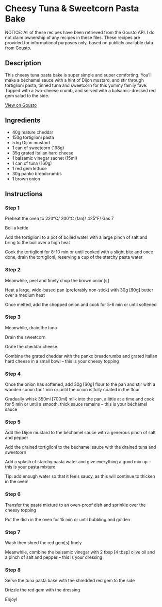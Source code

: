 # Cheesy Tuna & Sweetcorn Pasta Bake

NOTICE: All of these recipes have been retrieved from the Gousto API. I do not claim ownership of any recipes in these files. These recipes are provided for informational purposes only, based on publicly available data from Gousto.

## Description

This cheesy tuna pasta bake is super simple and super comforting. You'll make a béchamel sauce with a hint of Dijon mustard, and stir through tortiglioni pasta, tinned tuna and sweetcorn for this yummy family fave. Topped with a two-cheese crumb, and served with a balsamic-dressed red gem salad to the side.

[View on Gousto](https://www.gousto.co.uk/recipes/cookbook/cheesy-tuna-sweetcorn-pasta-bake)

## Ingredients

- 40g mature cheddar
- 150g tortiglioni pasta
- 5.5g Dijon mustard
- 1 can of sweetcorn (198g)
- 35g grated Italian hard cheese
- 1 balsamic vinegar sachet (15ml)
- 1 can of tuna (160g)
- 1 red gem lettuce
- 30g panko breadcrumbs
- 1 brown onion

## Instructions


### Step 1

Preheat the oven to 220°C/ 200°C (fan)/ 425°F/ Gas 7


Boil a kettle


Add the tortiglioni to a pot of boiled water with a large pinch of salt and bring to the boil over a high heat


Cook the tortiglioni for 8-10 min or until cooked with a slight <span class="text-highlight">bite and once done, drain the tortiglioni, reserving a cup of the starchy pasta water</span>


### Step 2

Meanwhile, peel and finely chop the brown onion<span class="text-danger">[s]</span>


Heat a large, wide-based pan (preferably non-stick) with 30g <span class="text-danger">[60g]</span> butter over a medium heat


Once melted, add the chopped onion and cook for 5-6 min or until softened


### Step 3

Meanwhile, drain the tuna


Drain the sweetcorn


Grate the cheddar cheese


Combine the grated cheddar with the panko breadcrumbs and grated Italian hard cheese in a small bowl – this is your cheesy topping


### Step 4

Once the onion has softened, add 30g <span class="text-danger">[60g]</span> flour to the pan and stir with a wooden spoon for 1 min or until the onion is fully coated in the flour


Gradually whisk 350ml<span class="text-danger"> [700ml]</span> milk into the pan, a little at a time and cook for 5 min or until a smooth, thick sauce remains – this is your béchamel sauce


### Step 5

Add the Dijon mustard to the béchamel sauce with a generous pinch of salt and pepper


Add the drained tortiglioni to the béchamel sauce with the drained tuna and sweetcorn


Add a splash of starchy pasta water and give everything a good mix up – this is your pasta mixture


Tip: add enough water so that it <span class="text-highlight">feels saucy, as this</span> will continue to thicken in the oven!


### Step 6

Transfer the pasta mixture to an oven-proof dish and sprinkle over the cheesy topping


Put the dish in the oven for 15 min or until bubbling and golden


### Step 7

Wash then shred the red gem<span class="text-danger">[s]</span> finely


Meanwhile, combine the balsamic vinegar with 2 tbsp<span class="text-danger"> [4 tbsp]</span> olive oil and a pinch of salt and pepper – this is your dressing

### Step 8

Serve the tuna pasta bake with the shredded red gem to the side


Drizzle the red gem with the dressing


Enjoy!

